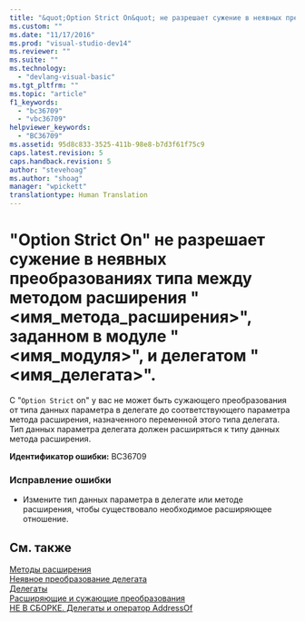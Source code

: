 ```yaml
---
title: "&quot;Option Strict On&quot; не разрешает сужение в неявных преобразованиях типа между методом расширения &quot;&lt;имя_метода_расширения&gt;&quot;, заданном в модуле &quot;&lt;имя_модуля&gt;&quot;, и делегатом &quot;&lt;имя_делегата&gt;&quot;. | Microsoft Docs"
ms.custom: ""
ms.date: "11/17/2016"
ms.prod: "visual-studio-dev14"
ms.reviewer: ""
ms.suite: ""
ms.technology: 
  - "devlang-visual-basic"
ms.tgt_pltfrm: ""
ms.topic: "article"
f1_keywords: 
  - "bc36709"
  - "vbc36709"
helpviewer_keywords: 
  - "BC36709"
ms.assetid: 95d8c833-3525-411b-98e8-b7d3f61f75c9
caps.latest.revision: 5
caps.handback.revision: 5
author: "stevehoag"
ms.author: "shoag"
manager: "wpickett"
translationtype: Human Translation
---
```

# &quot;Option Strict On&quot; не разрешает сужение в неявных преобразованиях типа между методом расширения &quot;&lt;имя_метода_расширения&gt;&quot;, заданном в модуле &quot;&lt;имя_модуля&gt;&quot;, и делегатом &quot;&lt;имя_делегата&gt;&quot;.
С "`Option Strict` on" у вас не может быть сужающего преобразования от типа данных параметра в делегате до соответствующего параметра метода расширения, назначенного переменной этого типа делегата. Тип данных параметра делегата должен расширяться к типу данных метода расширения.  
  
 **Идентификатор ошибки:** BC36709  
  
### Исправление ошибки  
  
-   Измените тип данных параметра в делегате или методе расширения, чтобы существовало необходимое расширяющее отношение.  
  
## См. также  
 [Методы расширения](../../visual-basic/programming-guide/language-features/procedures/extension-methods.md)   
 [Неявное преобразование делегата](../../visual-basic/programming-guide/language-features/delegates/relaxed-delegate-conversion.md)   
 [Делегаты](../../visual-basic/programming-guide/language-features/delegates/delegates.md)   
 [Расширяющие и сужающие преобразования](../../visual-basic/programming-guide/language-features/data-types/widening-and-narrowing-conversions.md)   
 [НЕ В СБОРКЕ. Делегаты и оператор AddressOf](http://msdn.microsoft.com/ru-ru/7b2ed932-8598-4355-b2f7-5cedb23ee86f)